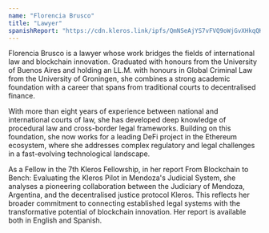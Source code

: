 ```yaml
---
name: "Florencia Brusco"
title: "Lawyer"
spanishReport: "https://cdn.kleros.link/ipfs/QmNSeAjYS7vFVQ9oWjGvXHkqQK3beEcj8zcWMhGmCfcVBp"
---
```

Florencia Brusco is a lawyer whose work bridges the fields of international law and blockchain innovation. Graduated with honours from the University of Buenos Aires and holding an LL.M. with honours in Global Criminal Law from the University of Groningen, she combines a strong academic foundation with a career that spans from traditional courts to decentralised finance.

With more than eight years of experience between national and international courts of law, she has developed deep knowledge of procedural law and cross-border legal frameworks. Building on this foundation, she now works for a leading DeFi project in the Ethereum ecosystem, where she addresses complex regulatory and legal challenges in a fast-evolving technological landscape.

As a Fellow in the 7th Kleros Fellowship, in her report From Blockchain to Bench: Evaluating the Kleros Pilot in Mendoza's Judicial System, she analyses a pioneering collaboration between the Judiciary of Mendoza, Argentina, and the decentralised justice protocol Kleros. This reflects her broader commitment to connecting established legal systems with the transformative potential of blockchain innovation. Her report is available both in English and Spanish.
